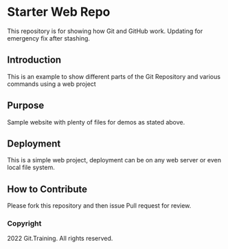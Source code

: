 # Starter Web Repo

This repository is for showing how Git and GitHub work. Updating for emergency fix after stashing.

## Introduction

This is an example to show different parts of the Git Repository and various commands using a web project

## Purpose

Sample website with plenty of files for demos as stated above.

## Deployment

This is a simple web project, deployment can be on any web server or even local file system.

## How to Contribute

Please fork this repository and then issue Pull request for review.

### Copyright
2022 Git.Training. All rights reserved.